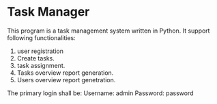 # Task Manager

This program is a task management system written in Python.
It support following functionalities:

1. user registration
2. Create tasks.
3. task assignment.
4. Tasks overview report generation.
5. Users overview report genetration.

The primary login shall be:
Username: admin
Password: password
